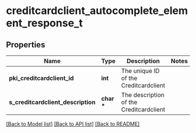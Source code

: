 # creditcardclient_autocomplete_element_response_t

## Properties
Name | Type | Description | Notes
------------ | ------------- | ------------- | -------------
**pki_creditcardclient_id** | **int** | The unique ID of the Creditcardclient | 
**s_creditcardclient_description** | **char \*** | The description of the Creditcardclient | 

[[Back to Model list]](../README.md#documentation-for-models) [[Back to API list]](../README.md#documentation-for-api-endpoints) [[Back to README]](../README.md)


